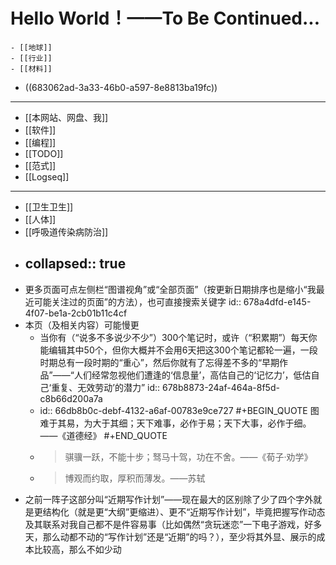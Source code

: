# Hello World！——To Be Continued...
	- [[地球]]
	- [[行业]]
	- [[材料]]
- ((683062ad-3a33-46b0-a597-8e8813ba19fc))
- ---
- [[本网站、网盘、我]]
- [[软件]]
- [[编程]]
- [[TODO]]
- [[范式]]
- [[Logseq]]
- ---
- [[卫生卫生]]
- [[人体]]
- [[呼吸道传染病防治]]
- collapsed:: true
  ---
- 更多页面可点左侧栏“图谱视角”或“全部页面”（按更新日期排序也是缩小“我最近可能关注过的页面”的方法），也可直接搜索关键字
  id:: 678a4dfd-e145-4f07-be1a-2cb01b11c4cf
- 本页（及相关内容）可能慢更
	- 当你有（“说多不多说少不少”）300个笔记时，或许（“积累期”）每天你能编辑其中50个，但你大概并不会用6天把这300个笔记都轮一遍，一段时期总有一段时期的“重心”，然后你就有了忘得差不多的“早期作品”——“人们经常忽视他们遭逢的‘信息量’，高估自己的‘记忆力’，低估自己‘重复、无效劳动’的潜力”
	  id:: 678b8873-24af-464a-8f5d-c8b66d200a7a
	- id:: 66db8b0c-debf-4132-a6af-00783e9ce727
	  #+BEGIN_QUOTE
	  图难于其易，为大于其细；天下难事，必作于易；天下大事，必作于细。——《道德经》
	  #+END_QUOTE
	- >骐骥一跃，不能十步；驽马十驾，功在不舍。——《荀子·劝学》
	- >博观而约取，厚积而薄发。——苏轼
- 之前一阵子这部分叫“近期写作计划”——现在最大的区别除了少了四个字外就是更结构化（就是更“大纲”更缩进）、更不“近期写作计划”，毕竟把握写作动态及其联系对我自己都不是件容易事（比如偶然“贪玩迷恋”一下电子游戏，好多天，那么动都不动的“写作计划”还是“近期”的吗？），至少将其外显、展示的成本比较高，那么不如少动